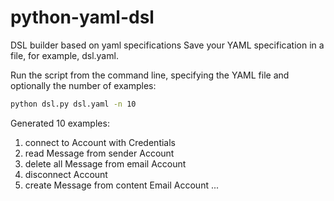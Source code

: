 # python-yaml-dsl
DSL builder based on yaml specifications
Save your YAML specification in a file, for example, 
dsl.yaml.

Run the script from the command line, 
specifying the YAML file and optionally the number of examples:

```bash
python dsl.py dsl.yaml -n 10
```

Generated 10 examples:
1. connect to Account with Credentials
2. read Message from sender Account
3. delete all Message from email Account
4. disconnect Account
5. create Message from content Email Account
...